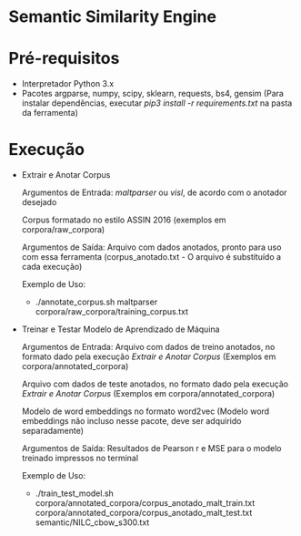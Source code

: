 # Semantic Similarity Engine

# Pré-requisitos
 - Interpretador Python 3.x
 - Pacotes argparse, numpy, scipy, sklearn, requests, bs4, gensim (Para instalar dependências, executar *pip3 install -r requirements.txt* na pasta da ferramenta)

# Execução
 - Extrair e Anotar Corpus

    Argumentos de Entrada:
     *maltparser* ou *visl*, de acordo com o anotador desejado
     
     Corpus formatado no estilo ASSIN 2016 (exemplos em corpora/raw_corpora)

    Argumentos de Saída:
     Arquivo com dados anotados, pronto para uso com essa ferramenta (corpus_anotado.txt - O arquivo é substituído a cada execução)

    Exemplo de Uso:
    * ./annotate_corpus.sh maltparser corpora/raw_corpora/training_corpus.txt

 - Treinar e Testar Modelo de Aprendizado de Máquina

    Argumentos de Entrada:
     Arquivo com dados de treino anotados, no formato dado pela execução *Extrair e Anotar Corpus* (Exemplos em corpora/annotated_corpora)
     
     Arquivo com dados de teste anotados, no formato dado pela execução *Extrair e Anotar Corpus* (Exemplos em corpora/annotated_corpora)
     
     Modelo de word embeddings no formato word2vec (Modelo word embeddings não incluso nesse pacote, deve ser adquirido separadamente)

    Argumentos de Saída:
     Resultados de Pearson r e MSE para o modelo treinado impressos no terminal

    Exemplo de Uso:
    * ./train_test_model.sh corpora/annotated_corpora/corpus_anotado_malt_train.txt corpora/annotated_corpora/corpus_anotado_malt_test.txt semantic/NILC_cbow_s300.txt 
